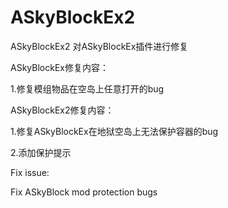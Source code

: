 # ASkyBlockEx2
ASkyBlockEx2
对ASkyBlockEx插件进行修复

ASkyBlockEx修复内容：

1.修复模组物品在空岛上任意打开的bug

ASkyBlockEx2修复内容：

1.修复ASkyBlockEx在地狱空岛上无法保护容器的bug

2.添加保护提示


Fix issue:

Fix ASkyBlock mod protection bugs
